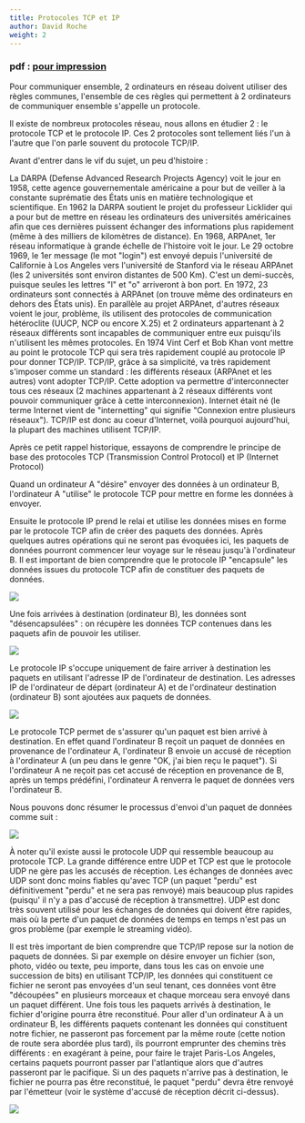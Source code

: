 ```yaml
---
title: Protocoles TCP et IP
author: David Roche
weight: 2
---
```


### pdf : [pour impression](/uploads/docsnsi/reseau/nsi_prem_tcpip.pdf)

Pour communiquer ensemble, 2 ordinateurs en réseau doivent utiliser des
règles communes, l'ensemble de ces règles qui permettent à 2
ordinateurs de communiquer ensemble s'appelle un protocole.

Il existe de nombreux protocoles réseau, nous allons en étudier 2 : le
protocole TCP et le protocole IP. Ces 2 protocoles sont tellement liés
l'un à l'autre que l'on parle souvent du protocole TCP/IP.

Avant d'entrer dans le vif du sujet, un peu d'histoire :

La DARPA (Defense Advanced Research Projects Agency) voit le jour en
1958, cette agence gouvernementale américaine a pour but de veiller à la
constante suprématie des États unis en matière technologique et
scientifique. En 1962 la DARPA soutient le projet du professeur
Licklider qui a pour but de mettre en réseau les ordinateurs des
universités américaines afin que ces dernières puissent échanger des
informations plus rapidement (même à des milliers de kilomètres de
distance). En 1968, ARPAnet, 1er réseau informatique à grande échelle de
l'histoire voit le jour. Le 29 octobre 1969, le 1er message (le mot
"login") est envoyé depuis l'université de Californie à Los Angeles
vers l'université de Stanford via le réseau ARPAnet (les 2 universités
sont environ distantes de 500 Km). C'est un demi-succès, puisque seules
les lettres "l" et "o" arriveront à bon port. En 1972, 23
ordinateurs sont connectés à ARPAnet (on trouve même des ordinateurs en
dehors des États unis). En parallèle au projet ARPAnet, d'autres
réseaux voient le jour, problème, ils utilisent des protocoles de
communication hétéroclite (UUCP, NCP ou encore X.25) et 2 ordinateurs
appartenant à 2 réseaux différents sont incapables de communiquer entre
eux puisqu'ils n'utilisent les mêmes protocoles. En 1974 Vint Cerf et
Bob Khan vont mettre au point le protocole TCP qui sera très rapidement
couplé au protocole IP pour donner TCP/IP. TCP/IP, grâce à sa
simplicité, va très rapidement s'imposer comme un standard : les
différents réseaux (ARPAnet et les autres) vont adopter TCP/IP. Cette
adoption va permettre d'interconnecter tous ces réseaux (2 machines
appartenant à 2 réseaux différents vont pouvoir communiquer grâce à
cette interconnexion). Internet était né (le terme Internet vient de
"internetting" qui signifie "Connexion entre plusieurs réseaux").
TCP/IP est donc au coeur d'Internet, voilà pourquoi aujourd'hui, la
plupart des machines utilisent TCP/IP.

Après ce petit rappel historique, essayons de comprendre le principe de
base des protocoles TCP (Transmission Control Protocol) et IP (Internet
Protocol)

Quand un ordinateur A "désire" envoyer des données à un ordinateur B,
l'ordinateur A "utilise" le protocole TCP pour mettre en forme les
données à envoyer.

Ensuite le protocole IP prend le relai et utilise les données mises en
forme par le protocole TCP afin de créer des paquets des données. Après
quelques autres opérations qui ne seront pas évoquées ici, les paquets
de données pourront commencer leur voyage sur le réseau jusqu'à
l'ordinateur B. Il est important de bien comprendre que le protocole IP
"encapsule" les données issues du protocole TCP afin de constituer des
paquets de données.

![](/uploads/docsnsi/reseau/img/TCP_IP_1.jpg)

Une fois arrivées à destination (ordinateur B), les données sont
"désencapsulées" : on récupère les données TCP contenues dans les
paquets afin de pouvoir les utiliser.

![](/uploads/docsnsi/reseau/img/TCP_IP_2.jpg)

Le protocole IP s'occupe uniquement de faire arriver à destination les
paquets en utilisant l'adresse IP de l'ordinateur de destination. Les
adresses IP de l'ordinateur de départ (ordinateur A) et de
l'ordinateur destination (ordinateur B) sont ajoutées aux paquets de
données.

![](/uploads/docsnsi/reseau/img/TCP_IP_3.jpg)

Le protocole TCP permet de s'assurer qu'un paquet est bien arrivé à
destination. En effet quand l'ordinateur B reçoit un paquet de données
en provenance de l'ordinateur A, l'ordinateur B envoie un accusé de
réception à l'ordinateur A (un peu dans le genre "OK, j'ai bien reçu
le paquet"). Si l'ordinateur A ne reçoit pas cet accusé de réception
en provenance de B, après un temps prédéfini, l'ordinateur A renverra
le paquet de données vers l'ordinateur B.

Nous pouvons donc résumer le processus d'envoi d'un paquet de données
comme suit :

![](/uploads/docsnsi/reseau/img/TCP_IP_4.png)

À noter qu'il existe aussi le protocole UDP qui ressemble beaucoup au
protocole TCP. La grande différence entre UDP et TCP est que le
protocole UDP ne gère pas les accusés de réception. Les échanges de
données avec UDP sont donc moins fiables qu'avec TCP (un paquet
"perdu" est définitivement "perdu" et ne sera pas renvoyé) mais
beaucoup plus rapides (puisqu' il n'y a pas d'accusé de réception à
transmettre). UDP est donc très souvent utilisé pour les échanges de
données qui doivent être rapides, mais où la perte d'un paquet de
données de temps en temps n'est pas un gros problème (par exemple le
streaming vidéo).

Il est très important de bien comprendre que TCP/IP repose sur la notion
de paquets de données. Si par exemple on désire envoyer un fichier (son,
photo, vidéo ou texte, peu importe, dans tous les cas on envoie une
succession de bits) en utilisant TCP/IP, les données qui constituent ce
fichier ne seront pas envoyées d'un seul tenant, ces données vont être
"découpées" en plusieurs morceaux et chaque morceau sera envoyé dans
un paquet différent. Une fois tous les paquets arrivés à destination, le
fichier d'origine pourra être reconstitué. Pour aller d'un ordinateur
A à un ordinateur B, les différents paquets contenant les données qui
constituent notre fichier, ne passeront pas forcement par la même route
(cette notion de route sera abordée plus tard), ils pourront emprunter
des chemins très différents : en exagérant à peine, pour faire le trajet
Paris-Los Angeles, certains paquets pourront passer par l'atlantique
alors que d'autres passeront par le pacifique. Si un des paquets
n'arrive pas à destination, le fichier ne pourra pas être reconstitué,
le paquet "perdu" devra être renvoyé par l'émetteur (voir le système
d'accusé de réception décrit ci-dessus).

![](/uploads/docsnsi/reseau/img/nsi_prem_tcpip_1.png)
